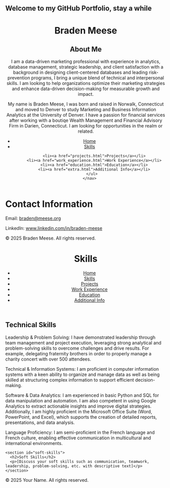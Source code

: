 ## Welcome to my GitHub Portfolio, stay a while


<html lang="en">
<head>
  <meta charset="UTF-8">
  <meta name="viewport" content="width=device-width, initial-scale=1.0">
  <link rel="stylesheet" href="style.css">
</head>
<body>
  <header>
    <h1>Braden Meese</h1>
    <h2>About Me</h2>
    <p class="brand-statement">I am a data-driven marketing professional with experience in analytics, database management, strategic leadership, and client satisfaction with a background in designing client-centered databases and leading risk-prevention programs, I bring a unique blend of technical and interpersonal skills. I am looking to help organizations optimize their marketing strategies and enhance data-driven decision-making for measurable growth and impact.</p>
     <main>
    <section id="about">
      <p>My name is Braden Meese, I was born and raised in Norwalk, Connecticut and moved to Denver to study Marketing and Business Information Analytics at the University of Denver. I have a passion for financial services after working with a boutiqe Wealth Management and Financial Advisory Firm in Darien, Connecticut. I am looking for opportunities in the realm or related.</p>
    </section>
    <nav>
      <ul>
        <li><a href="index.html">Home</a></li>
        <li><a href="skills.html">Skills</a></li>

        <li><a href="projects.html">Projects</a></li>
        <li><a href="work_experience.html">Work Experience</a></li>
        <li><a href="education.html">Education</a></li>
        <li><a href="extra.html">Additional Info</a></li>
      </ul>
    </nav>
  </header>
  

    
  <html>
<head>
  <meta charset="UTF-8">
  
</head>
<body>
  <h1>Contact Information</h1>
  <p>Email: <a href="mailto:braden@meese.org">braden@meese.org</a></p>
  <p>LinkedIn: <a href="https://www.linkedin.com/in/braden-meese" target="_blank">www.linkedin.com/in/braden-meese</a></p>
</body>
</html>
  </main>
  
  <footer>
    <p>&copy; 2025 Braden Meese. All rights reserved.</p>
  </footer>
</body>
</html>


<html lang="en">
<head>
  <meta charset="UTF-8">
  <meta name="viewport" content="width=device-width, initial-scale=1.0">

  <link rel="stylesheet" href="style.css">
</head>
<body>
  <header>
    <h1>Skills</h1>
    <nav>
      <ul>
        <li><a href="index.html">Home</a></li>
        <li><a href="skills.html">Skills</a></li>
        <li><a href="projects.html">Projects</a></li>
        <li><a href="work_experience.html">Work Experience</a></li>
        <li><a href="education.html">Education</a></li>
        <li><a href="extra.html">Additional Info</a></li>
      </ul>
    </nav>
  </header>
  
  <main>
    <section id="technical-skills">
      <h2>Technical Skills</h2>
      <p>Leadership & Problem Solving:
I have demonstrated leadership through team management and project execution, leveraging strong analytical and problem-solving skills to overcome challenges and drive results. For example, delegating fraternity brothers in order to properly manage a charity concert with over 500 attendees. 

Technical & Information Systems:
I am proficient in computer information systems with a keen ability to organize and manage data as well as being skilled at structuring complex information to support efficient decision-making.

Software & Data Analytics:
I am experienced in basic Python and SQL for data manipulation and automation. I am also competent in using Google Analytics to extract actionable insights and improve digital strategies. Additionally, I am highly proficient in the Microsoft Office Suite (Word, PowerPoint, and Excel), which supports the creation of detailed reports, presentations, and data analysis.

Language Proficiency:
I am semi-proficient in the French language and French culture, enabling effective communication in multicultural and international environments.</p>
    </section>
    
    <section id="soft-skills">
      <h2>Soft Skills</h2>
      <p>[Discuss your soft skills such as communication, teamwork, leadership, problem-solving, etc. with descriptive text]</p>
    </section>
  </main>
  
  <footer>
    <p>&copy; 2025 Your Name. All rights reserved.</p>
  </footer>
</body>
</html>

<!--
**bradenmeese/bradenmeese** is a ✨ _special_ ✨ repository because its `README.md` (this file) appears on your GitHub profile.

Here are some ideas to get you started:

- 🔭 I’m currently working on ...
- 🌱 I’m currently learning ...
- 👯 I’m looking to collaborate on ...
- 🤔 I’m looking for help with ...
- 💬 Ask me about ...
- 📫 How to reach me: ...
- 😄 Pronouns: ...
- ⚡ Fun fact: ...
-->
